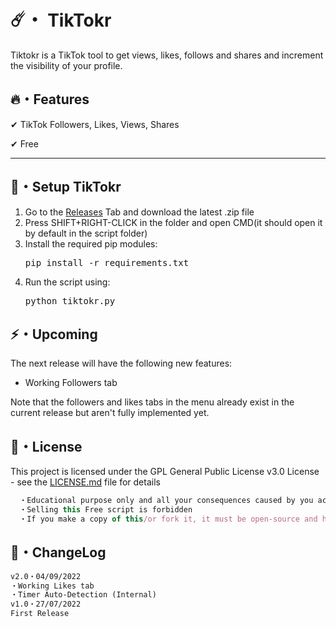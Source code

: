 # ☄️・ TikTokr

Tiktokr is a TikTok tool to get views, likes, follows and shares and increment the visibility of your profile.

## 🔥・Features

✔ TikTok Followers, Likes, Views, Shares

✔ Free

---

## 🚀・Setup TikTokr

1. Go to the [Releases](https://github.com/ersignee/TikTokr/releases) Tab and download the latest .zip file
2. Press SHIFT+RIGHT-CLICK in the folder and open CMD(it should open it by default in the script folder)
3. Install the required pip modules:
   <pre>pip install -r requirements.txt</pre>
4. Run the script using:
   <pre>python tiktokr.py</pre>

## ⚡️・Upcoming

The next release will have the following new features:
- Working Followers tab

Note that the followers and likes tabs in the menu already exist in the current release but aren't fully implemented yet.

## 📄・License

This project is licensed under the GPL General Public License v3.0 License - see the [LICENSE.md](./LICENSE) file for details
```js
  ・Educational purpose only and all your consequences caused by you actions is your responsibility
  ・Selling this Free script is forbidden
  ・If you make a copy of this/or fork it, it must be open-source and have credits linking to this repo
```

## 💭・ChangeLog

```diff
v2.0・04/09/2022
・Working Likes tab
・Timer Auto-Detection (Internal)
v1.0・27/07/2022
First Release
```
